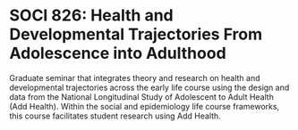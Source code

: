 # SOCI 826: Health and Developmental Trajectories From Adolescence into Adulthood

Graduate seminar that integrates theory and research on health and developmental trajectories across the early life course using the design and data from the National Longitudinal Study of Adolescent to Adult Health (Add Health). Within the social and epidemiology life course frameworks, this course facilitates student research using Add Health.